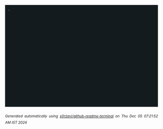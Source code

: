 <div align="justify">
<picture>
    <source media="(prefers-color-scheme: dark)" srcset="./output.gif">
    <source media="(prefers-color-scheme: light)" srcset="./output.gif">
    <img alt="GIFOS" src="output.gif">
</picture>

<sub><i>Generated automatically using [x0rzavi/github-readme-terminal](https://github.com/x0rzavi/github-readme-terminal) on Thu Dec 05 07:21:52 AM IST 2024</i></sub>

<!-- <details>
<summary>More details</summary>

</details> -->
</div>

<!-- Image deletion URL: NONE -->